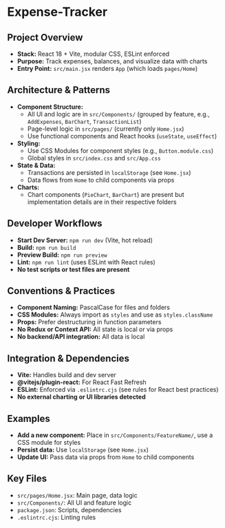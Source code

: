 # Expense-Tracker

## Project Overview

- **Stack:** React 18 + Vite, modular CSS, ESLint enforced
- **Purpose:** Track expenses, balances, and visualize data with charts
- **Entry Point:** `src/main.jsx` renders `App` (which loads `pages/Home`)

## Architecture & Patterns

- **Component Structure:**
  - All UI and logic are in `src/Components/` (grouped by feature, e.g., `AddExpenses`, `BarChart`, `TransactionList`)
  - Page-level logic in `src/pages/` (currently only `Home.jsx`)
  - Use functional components and React hooks (`useState`, `useEffect`)
- **Styling:**
  - Use CSS Modules for component styles (e.g., `Button.module.css`)
  - Global styles in `src/index.css` and `src/App.css`
- **State & Data:**
  - Transactions are persisted in `localStorage` (see `Home.jsx`)
  - Data flows from `Home` to child components via props
- **Charts:**
  - Chart components (`PieChart`, `BarChart`) are present but implementation details are in their respective folders

## Developer Workflows

- **Start Dev Server:** `npm run dev` (Vite, hot reload)
- **Build:** `npm run build`
- **Preview Build:** `npm run preview`
- **Lint:** `npm run lint` (uses ESLint with React rules)
- **No test scripts or test files are present**

## Conventions & Practices

- **Component Naming:** PascalCase for files and folders
- **CSS Modules:** Always import as `styles` and use as `styles.className`
- **Props:** Prefer destructuring in function parameters
- **No Redux or Context API:** All state is local or via props
- **No backend/API integration:** All data is local

## Integration & Dependencies

- **Vite:** Handles build and dev server
- **@vitejs/plugin-react:** For React Fast Refresh
- **ESLint:** Enforced via `.eslintrc.cjs` (see rules for React best practices)
- **No external charting or UI libraries detected**

## Examples

- **Add a new component:** Place in `src/Components/FeatureName/`, use a CSS module for styles
- **Persist data:** Use `localStorage` (see `Home.jsx`)
- **Update UI:** Pass data via props from `Home` to child components

## Key Files

- `src/pages/Home.jsx`: Main page, data logic
- `src/Components/`: All UI and feature logic
- `package.json`: Scripts, dependencies
- `.eslintrc.cjs`: Linting rules
